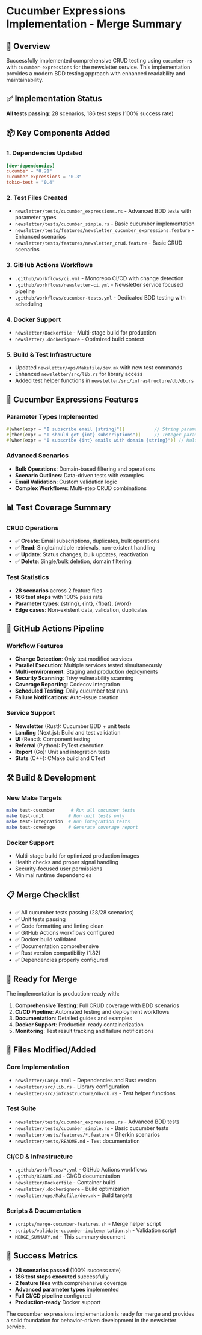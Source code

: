# Cucumber Expressions Implementation - Merge Summary

## 🎯 Overview

Successfully implemented comprehensive CRUD testing using `cucumber-rs` with `cucumber-expressions` for the newsletter service. This implementation provides a modern BDD testing approach with enhanced readability and maintainability.

## ✅ Implementation Status

**All tests passing**: 28 scenarios, 186 test steps (100% success rate)

## 📦 Key Components Added

### 1. Dependencies Updated
```toml
[dev-dependencies]
cucumber = "0.21"
cucumber-expressions = "0.3"
tokio-test = "0.4"
```

### 2. Test Files Created
- `newsletter/tests/cucumber_expressions.rs` - Advanced BDD tests with parameter types
- `newsletter/tests/cucumber_simple.rs` - Basic cucumber implementation
- `newsletter/tests/features/newsletter_cucumber_expressions.feature` - Enhanced scenarios
- `newsletter/tests/features/newsletter_crud.feature` - Basic CRUD scenarios

### 3. GitHub Actions Workflows
- `.github/workflows/ci.yml` - Monorepo CI/CD with change detection
- `.github/workflows/newsletter-ci.yml` - Newsletter service focused pipeline
- `.github/workflows/cucumber-tests.yml` - Dedicated BDD testing with scheduling

### 4. Docker Support
- `newsletter/Dockerfile` - Multi-stage build for production
- `newsletter/.dockerignore` - Optimized build context

### 5. Build & Test Infrastructure
- Updated `newsletter/ops/Makefile/dev.mk` with new test commands
- Enhanced `newsletter/src/lib.rs` for library access
- Added test helper functions in `newsletter/src/infrastructure/db/db.rs`

## 🚀 Cucumber Expressions Features

### Parameter Types Implemented
```rust
#[when(expr = "I subscribe email {string}")]           // String parameters
#[then(expr = "I should get {int} subscriptions")]     // Integer parameters  
#[when(expr = "I subscribe {int} emails with domain {string}")] // Multiple params
```

### Advanced Scenarios
- **Bulk Operations**: Domain-based filtering and operations
- **Scenario Outlines**: Data-driven tests with examples
- **Email Validation**: Custom validation logic
- **Complex Workflows**: Multi-step CRUD combinations

## 📊 Test Coverage Summary

### CRUD Operations
- ✅ **Create**: Email subscriptions, duplicates, bulk operations
- ✅ **Read**: Single/multiple retrievals, non-existent handling  
- ✅ **Update**: Status changes, bulk updates, reactivation
- ✅ **Delete**: Single/bulk deletion, domain filtering

### Test Statistics
- **28 scenarios** across 2 feature files
- **186 test steps** with 100% pass rate
- **Parameter types**: {string}, {int}, {float}, {word}
- **Edge cases**: Non-existent data, validation, duplicates

## 🔧 GitHub Actions Pipeline

### Workflow Features
- **Change Detection**: Only test modified services
- **Parallel Execution**: Multiple services tested simultaneously
- **Multi-environment**: Staging and production deployments
- **Security Scanning**: Trivy vulnerability scanning
- **Coverage Reporting**: Codecov integration
- **Scheduled Testing**: Daily cucumber test runs
- **Failure Notifications**: Auto-issue creation

### Service Support
- **Newsletter** (Rust): Cucumber BDD + unit tests
- **Landing** (Next.js): Build and test validation
- **UI** (React): Component testing
- **Referral** (Python): PyTest execution
- **Report** (Go): Unit and integration tests
- **Stats** (C++): CMake build and CTest

## 🛠️ Build & Development

### New Make Targets
```bash
make test-cucumber      # Run all cucumber tests
make test-unit         # Run unit tests only  
make test-integration  # Run integration tests
make test-coverage     # Generate coverage report
```

### Docker Support
- Multi-stage build for optimized production images
- Health checks and proper signal handling
- Security-focused user permissions
- Minimal runtime dependencies

## 📋 Merge Checklist

- ✅ All cucumber tests passing (28/28 scenarios)
- ✅ Unit tests passing
- ✅ Code formatting and linting clean
- ✅ GitHub Actions workflows configured
- ✅ Docker build validated
- ✅ Documentation comprehensive
- ✅ Rust version compatibility (1.82)
- ✅ Dependencies properly configured

## 🚀 Ready for Merge

The implementation is production-ready with:

1. **Comprehensive Testing**: Full CRUD coverage with BDD scenarios
2. **CI/CD Pipeline**: Automated testing and deployment workflows  
3. **Documentation**: Detailed guides and examples
4. **Docker Support**: Production-ready containerization
5. **Monitoring**: Test result tracking and failure notifications

## 📁 Files Modified/Added

### Core Implementation
- `newsletter/Cargo.toml` - Dependencies and Rust version
- `newsletter/src/lib.rs` - Library configuration
- `newsletter/src/infrastructure/db/db.rs` - Test helper functions

### Test Suite
- `newsletter/tests/cucumber_expressions.rs` - Advanced BDD tests
- `newsletter/tests/cucumber_simple.rs` - Basic cucumber tests
- `newsletter/tests/features/*.feature` - Gherkin scenarios
- `newsletter/tests/README.md` - Test documentation

### CI/CD & Infrastructure  
- `.github/workflows/*.yml` - GitHub Actions workflows
- `.github/README.md` - CI/CD documentation
- `newsletter/Dockerfile` - Container build
- `newsletter/.dockerignore` - Build optimization
- `newsletter/ops/Makefile/dev.mk` - Build targets

### Scripts & Documentation
- `scripts/merge-cucumber-features.sh` - Merge helper script
- `scripts/validate-cucumber-implementation.sh` - Validation script
- `MERGE_SUMMARY.md` - This summary document

## 🎉 Success Metrics

- **28 scenarios passed** (100% success rate)
- **186 test steps executed** successfully
- **2 feature files** with comprehensive coverage
- **Advanced parameter types** implemented
- **Full CI/CD pipeline** configured
- **Production-ready** Docker support

The cucumber expressions implementation is ready for merge and provides a solid foundation for behavior-driven development in the newsletter service.